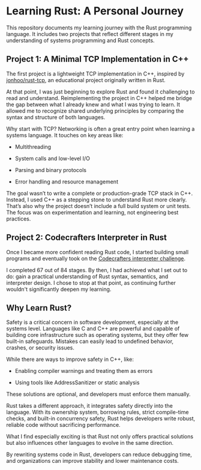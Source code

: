 # Learning Rust: A Personal Journey
This repository documents my learning journey with the Rust programming language.
It includes two projects that reflect different stages in my understanding of systems programming and Rust concepts.

## Project 1: A Minimal TCP Implementation in C++
The first project is a lightweight TCP implementation in C++, inspired by [jonhoo/rust-tcp](https://github.com/jonhoo/rust-tcp), an educational project originally written in Rust. 

At that point, I was just beginning to explore Rust and found it challenging to read and understand.
Reimplementing the project in C++ helped me bridge the gap between what I already knew and what I was trying to learn.
It allowed me to recognize shared underlying principles by comparing the syntax and structure of both languages.

Why start with TCP?
Networking is often a great entry point when learning a systems language. It touches on key areas like:

* Multithreading

* System calls and low-level I/O

* Parsing and binary protocols

* Error handling and resource management

The goal wasn’t to write a complete or production-grade TCP stack in C++.
Instead, I used C++ as a stepping stone to understand Rust more clearly.
That’s also why the project doesn’t include a full build system or unit tests. The focus was on experimentation and learning, not engineering best practices.

## Project 2: Codecrafters Interpreter in Rust
Once I became more confident reading Rust code, I started building small programs and eventually took on the [Codecrafters interpreter challenge](https://app.codecrafters.io/courses/interpreter/overview).

I completed 67 out of 84 stages. By then, I had achieved what I set out to do: gain a practical understanding of Rust syntax, semantics, and interpreter design.
I chose to stop at that point, as continuing further wouldn't significantly deepen my learning.

## Why Learn Rust?
Safety is a critical concern in software development, especially at the systems level.
Languages like C and C++ are powerful and capable of building core infrastructure such as operating systems, but they offer few built-in safeguards. Mistakes can easily lead to undefined behavior, crashes, or security issues.

While there are ways to improve safety in C++, like:

* Enabling compiler warnings and treating them as errors

* Using tools like AddressSanitizer or static analysis

These solutions are optional, and developers must enforce them manually.

Rust takes a different approach, it integrates safety directly into the language.
With its ownership system, borrowing rules, strict compile-time checks, and built-in concurrency safety, Rust helps developers write robust, reliable code without sacrificing performance.

What I find especially exciting is that Rust not only offers practical solutions but also influences other languages to evolve in the same direction.

By rewriting systems code in Rust, developers can reduce debugging time, and organizations can improve stability and lower maintenance costs.

